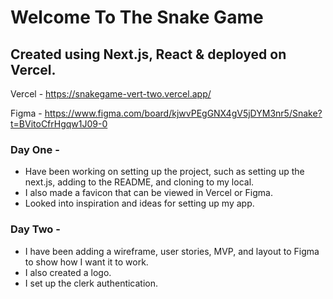 # Welcome To The Snake Game 
## Created using Next.js, React & deployed on Vercel. 

Vercel - https://snakegame-vert-two.vercel.app/

Figma - https://www.figma.com/board/kjwvPEgGNX4gV5jDYM3nr5/Snake?t=BVitoCfrHgqw1J09-0

### Day One - 
- Have been working on setting up the project, such as setting up the next.js, adding to the README, and cloning to my local. 
- I also made a favicon that can be viewed in Vercel or Figma.
- Looked into inspiration and ideas for setting up my app.

### Day Two - 
- I have been adding a wireframe, user stories, MVP, and layout to Figma to show how I want it to work.
- I also created a logo.
- I set up the clerk authentication.
